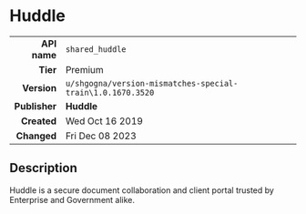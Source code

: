 # Huddle
| | |
|-:|-|
|**API name**|`shared_huddle`|
|**Tier**|Premium|
|**Version**|`u/shgogna/version-mismatches-special-train\1.0.1670.3520`|
|**Publisher**|**Huddle**|
|**Created**|Wed Oct 16 2019|
|**Changed**|Fri Dec 08 2023|

## Description
Huddle is a secure document collaboration and client portal trusted by Enterprise and Government alike.
